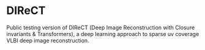 # DIReCT
Public testing version of DIReCT (Deep Image Reconstruction with Closure invariants & Transformers), a deep learning approach to sparse uv coverage VLBI deep image reconstruction.
